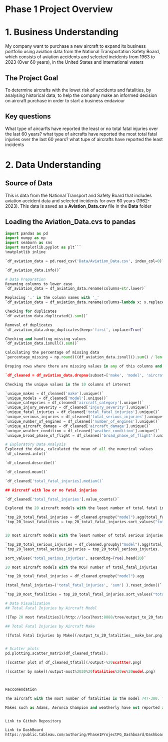 # Phase 1 Project Overview

# 1. Business Understanding

My company want to purchase a new aircraft to expand its business portfolio using aviation data from the National Transportation Safety Board, which consists of aviation accidents and selected incidents from 1963 to 2023 (Over 60 years), in the United States and international waters

## The Project Goal
To determine aircrafts with the lowet risk of accidents and fatalities, by analysing historical data, to help the company make an informed decision on aircraft purchase in order to start a business endaviour

## Key questions
What type of aircarfts have reported the least or no total fatal injuries over the last 60 years?
what type of aircrafts have reported the most total fatal injuries over the last 60 years?
what tupe of aircrafts have reported the least incidents 


# 2. Data Understanding
## Source of Data 
This is data from the National Transport and Safety Board that includes aviation accident data and selected incidents for over 60 years (1962-2023). 
This data is saved as a **Aviation_Data.csv** file in the **Data** folder

## Loading the **Aviation_Data.cvs** to pandas 

```python  
import pandas as pd
import numpy as np
import seaborn as sns
import matplotlib.pyplot as plt```
%matplotlib inline

`df_aviation_data = pd.read_csv('Data/Aviation_Data.csv', index_col=0)`

`df_aviation_data.info()`

# Data Preparation
Renaming columns to lower case
`df_aviation_data = df_aviation_data.rename(columns=str.lower)`

Replacing '.' in the column names with '_'  
`df_aviation_data = df_aviation_data.rename(columns=lambda x: x.replace('.', '_'))`

Checking for duplicates
`df_aviation_data.duplicated().sum()`

Removal of duplicates
`df_aviation_data.drop_duplicates(keep='first', inplace=True)`

Checking and handling missing values
`df_aviation_data.isnull().sum()`

Calculating the percentage of missing data
`percentage_missing = np.round(((df_aviation_data.isnull().sum() / len(df_aviation_data)) * 100), 2)`

Droping rows where there are missing values in any of this columns and name the new dataset **df_cleaned**: 'make', 'model', 'aircraft category', 'injury_sererity', 'total_fatal_injuries' and 'total_serious_injuries', 'number_of_engines', 'report_status

`df_cleaned = df_aviation_data.dropna(subset=['make', 'model', 'aircraft_category', 'injury_severity', 'total_fatal_injuries', 'total_serious_injuries', 'number_of_engines', 'aircraft_damage', 'weather_condition', 'broad_phase_of_flight'])`

Checking the unique values in the 10 columns of interest

`unique_makes = df_cleaned['make'].unique()`
`unique_models = df_cleaned['model'].unique()`
`unique_categories = df_cleaned['aircraft_category'].unique()`
`unique_injury_severity = df_cleaned['injury_severity'].unique()`
`unique_fatal_injuries = df_cleaned['total_fatal_injuries'].unique()`
`unique_serious_injuries = df_cleaned['total_serious_injuries'].unique()`
`unique_number_of_engines = df_cleaned['number_of_engines'].unique()`
`unique_aircraft_damage = df_cleaned['aircraft_damage'].unique()`
`unique_weather_condition = df_cleaned['weather_condition'].unique()`
`unique_broad_phase_of_flight = df_cleaned['broad_phase_of_flight'].unique()`

# Exploratory Data Analysis
Explored the data, calculated the mean of all the numerical values
`df_cleaned.info()`

`df_cleaned.describe()`

`df_cleaned.mean()`

`df_cleaned['total_fatal_injuries].median()`

## Aircratf with low or no fatal injuries

`df_cleaned['total_fatal_injuries'].value_counts()`

Explored the 20 aircraft models with the least number of total fatal injuries

`top_20_total_fatal_injuries = df_cleaned.groupby("model").agg(total_fatal_injuries=('total_fatal_injuries', 'sum') ).reset_index()` 
`top_20_least_fatalities = top_20_total_fatal_injuries.sort_values("total_fatal_injuries", ascending=True).head(20)` 


20 most aircraft models with the least number of total serious injuries

`top_20_total_serious_injuries = df_cleaned.groupby("model").agg(total_serious_injuries=('total_serious_injuries', 'sum') ).reset_index()`
`top_20_least_total_serious_injuries = top_20_total_serious_injuries.

sort_values('total_serious_injuries', ascending=True).head(20)`

20 most aircraft models with the MOST number of total_fatal_injuries

`top_20_total_fatal_injuries = df_cleaned.groupby("model").agg

(total_fatal_injuries=('total_fatal_injuries', 'sum') ).reset_index()`

`top_20_most_fatalities = top_20_total_fatal_injuries.sort_values("total_fatal_injuries", ascending=False).head(20)`

# Data Visualization 
## Total Fatal Injuries by Aircraft Model

![Top 20 most fatalities](/http://localhost:8888/tree/output_to_20_fatalities_model_bar.png)

## Total Fatal Injuries by Aircraft Make

![Total Fatal Injuries by Make](/output_to_20_fatalities__make_bar.png)


# Scatter plots
pd.plotting.scatter_matrix(df_cleaned_tfatal);

![scatter plot of df_cleaned_tfatal](/output-%20scattter.png)

![scatter by make](/output-most%2020%20fatalities%20vs%20model.png)



Reccomendation 

The aircraft with the most number of fatalities is the model 747-300. This could be due to its high capacity of over 500 passengers

Makes such as Adams, Aeronca Champion and weatherly have not reported any fatal injuries. 


Link to Gitbuh Repository

Link to DashBoard 
https://public.tableau.com/authoring/Phase1ProjectPG_Dashboard/Dashboard1#1

